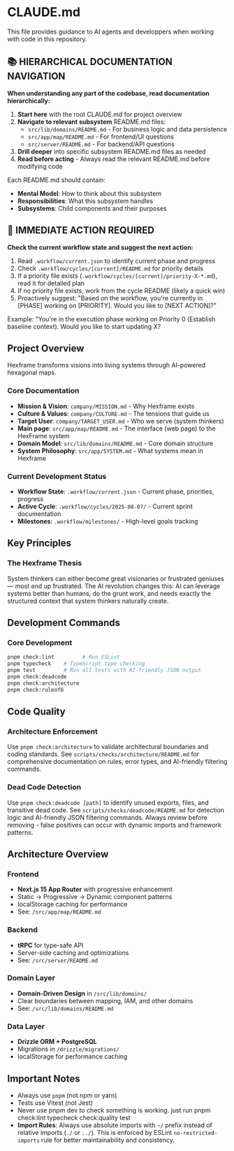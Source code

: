 # CLAUDE.md

This file provides guidance to AI agents and developpers when working with code in this repository.

## 📚 HIERARCHICAL DOCUMENTATION NAVIGATION

**When understanding any part of the codebase, read documentation hierarchically:**

1. **Start here** with the root CLAUDE.md for project overview
2. **Navigate to relevant subsystem** README.md files:
   - `src/lib/domains/README.md` - For business logic and data persistence
   - `src/app/map/README.md` - For frontend/UI questions
   - `src/server/README.md` - For backend/API questions
3. **Drill deeper** into specific subsystem README.md files as needed
4. **Read before acting** - Always read the relevant README.md before modifying code

Each README.md should contain:
- **Mental Model**: How to think about this subsystem
- **Responsibilities**: What this subsystem handles
- **Subsystems**: Child components and their purposes

## 🚀 IMMEDIATE ACTION REQUIRED

**Check the current workflow state and suggest the next action:**
1. Read `.workflow/current.json` to identify current phase and progress
2. Check `.workflow/cycles/[current]/README.md` for priority details
3. If a priority file exists (`.workflow/cycles/[current]/priority-X-*.md`), read it for detailed plan
4. If no priority file exists, work from the cycle README (likely a quick win)
5. Proactively suggest: "Based on the workflow, you're currently in [PHASE] working on [PRIORITY]. Would you like to [NEXT ACTION]?"

Example: "You're in the execution phase working on Priority 0 (Establish baseline context). Would you like to start updating X?

## Project Overview

Hexframe transforms visions into living systems through AI-powered hexagonal maps.

### Core Documentation
- **Mission & Vision**: `company/MISSION.md` - Why Hexframe exists
- **Culture & Values**: `company/CULTURE.md` - The tensions that guide us  
- **Target User**: `company/TARGET_USER.md` - Who we serve (system thinkers)
- **Main page**: `src/app/map/README.md` - The interface (web page) to the HexFrame system
- **Domain Model**: `src/lib/domains/README.md` - Core domain structure
- **System Philosophy**: `src/app/SYSTEM.md` - What systems mean in Hexframe

### Current Development Status
- **Workflow State**: `.workflow/current.json` - Current phase, priorities, progress
- **Active Cycle**: `.workflow/cycles/2025-08-07/` - Current sprint documentation
- **Milestones**: `.workflow/milestones/` - High-level goals tracking

## Key Principles

### The Hexframe Thesis
System thinkers can either become great visionaries or frustrated geniuses — most end up frustrated. The AI revolution changes this: AI can leverage systems better than humans, do the grunt work, and needs exactly the structured context that system thinkers naturally create. 

## Development Commands

### Core Development
```bash
pnpm check:lint         # Run ESLint
pnpm typecheck    # TypeScript type checking
pnpm test         # Run all tests with AI-friendly JSON output
pnpm check:deadcode
pnpm check:architecture
pnpm check:ruleof6
```

## Code Quality

### Architecture Enforcement
Use `pnpm check:architecture` to validate architectural boundaries and coding standards. See `scripts/checks/architecture/README.md` for comprehensive documentation on rules, error types, and AI-friendly filtering commands.

### Dead Code Detection
Use `pnpm check:deadcode [path]` to identify unused exports, files, and transitive dead code. See `scripts/checks/deadcode/README.md` for detection logic and AI-friendly JSON filtering commands. Always review before removing - false positives can occur with dynamic imports and framework patterns.

## Architecture Overview

### Frontend
- **Next.js 15 App Router** with progressive enhancement
- Static → Progressive → Dynamic component patterns
- localStorage caching for performance
- See: `/src/app/map/README.md`

### Backend
- **tRPC** for type-safe API
- Server-side caching and optimizations
- See: `/src/server/README.md`

### Domain Layer
- **Domain-Driven Design** in `/src/lib/domains/`
- Clear boundaries between mapping, IAM, and other domains
- See: `/src/lib/domains/README.md`

### Data Layer
- **Drizzle ORM + PostgreSQL**
- Migrations in `/drizzle/migrations/`
- localStorage for performance caching

## Important Notes
- Always use `pnpm` (not npm or yarn)
- Tests use Vitest (not Jest)
- Never use pnpm dev to check something is working. just run pnpm check:lint typecheck check:quality test
- **Import Rules**: Always use absolute imports with `~/` prefix instead of relative imports (`./` or `../`). This is enforced by ESLint `no-restricted-imports` rule for better maintainability and consistency.
